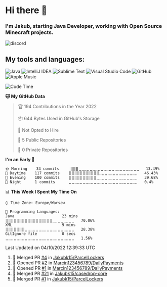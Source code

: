 
# Hi there 👋

### I'm Jakub, starting Java Developer, working with Open Source Minecraft projects.


![discord](https://discord.c99.nl/widget/theme-2/533345209434767372.png)
## My tools and languages:
<img alt="Java" src="https://img.shields.io/badge/java-%23ED8B00.svg?style=for-the-badge&logo=java&logoColor=white"/> <img alt="IntelliJ IDEA" src="https://img.shields.io/badge/IntelliJIDEA-000000.svg?style=for-the-badge&logo=intellij-idea&logoColor=white"/> <img alt="Sublime Text" src="https://img.shields.io/badge/sublime_text-%23575757.svg?style=for-the-badge&logo=sublime-text&logoColor=important"/> <img alt="Visual Studio Code" src="https://img.shields.io/badge/VisualStudioCode-0078d7.svg?style=for-the-badge&logo=visual-studio-code&logoColor=white"/> <img alt="GitHub" src="https://img.shields.io/badge/github-%23121011.svg?style=for-the-badge&logo=github&logoColor=white"/> <img alt="Apple Music" src="https://img.shields.io/badge/Apple_Music-9933CC?style=for-the-badge&logo=apple-music&logoColor=white" />

<!--START_SECTION:waka-->
![Code Time](http://img.shields.io/badge/Code%20Time-26%20hrs%2047%20mins-blue)

**🐱 My GitHub Data** 

> 🏆 194 Contributions in the Year 2022
 > 
> 📦 644 Bytes Used in GitHub's Storage 
 > 
> 🚫 Not Opted to Hire
 > 
> 📜 5 Public Repositories 
 > 
> 🔑 0 Private Repositories  
 > 
**I'm an Early 🐤** 

```text
🌞 Morning    34 commits     ⣿⣿⣿⣀⣀⣀⣀⣀⣀⣀⣀⣀⣀⣀⣀⣀⣀⣀⣀⣀⣀⣀⣀⣀⣀   13.49% 
🌆 Daytime    117 commits    ⣿⣿⣿⣿⣿⣿⣿⣿⣿⣿⣿⣀⣀⣀⣀⣀⣀⣀⣀⣀⣀⣀⣀⣀⣀   46.43% 
🌃 Evening    100 commits    ⣿⣿⣿⣿⣿⣿⣿⣿⣿⣿⣀⣀⣀⣀⣀⣀⣀⣀⣀⣀⣀⣀⣀⣀⣀   39.68% 
🌙 Night      1 commits      ⣀⣀⣀⣀⣀⣀⣀⣀⣀⣀⣀⣀⣀⣀⣀⣀⣀⣀⣀⣀⣀⣀⣀⣀⣀   0.4%

```


📊 **This Week I Spent My Time On** 

```text
⌚︎ Time Zone: Europe/Warsaw

💬 Programming Languages: 
Java                     23 mins             ⣿⣿⣿⣿⣿⣿⣿⣿⣿⣿⣿⣿⣿⣿⣿⣿⣿⣀⣀⣀⣀⣀⣀⣀⣀   70.06% 
XML                      9 mins              ⣿⣿⣿⣿⣿⣿⣿⣀⣀⣀⣀⣀⣀⣀⣀⣀⣀⣀⣀⣀⣀⣀⣀⣀⣀   28.38% 
GitIgnore file           0 secs              ⣀⣀⣀⣀⣀⣀⣀⣀⣀⣀⣀⣀⣀⣀⣀⣀⣀⣀⣀⣀⣀⣀⣀⣀⣀   1.56%

```


 Last Updated on 04/10/2022 12:39:33 UTC
<!--END_SECTION:waka-->

<!--START_SECTION:activity-->
1. 🎉 Merged PR [#4](https://github.com/Jakubk15/ParcelLockers/pull/4) in [Jakubk15/ParcelLockers](https://github.com/Jakubk15/ParcelLockers)
2. 💪 Opened PR [#2](https://github.com/Marcin123456789/DailyPayments/pull/2) in [Marcin123456789/DailyPayments](https://github.com/Marcin123456789/DailyPayments)
3. 💪 Opened PR [#1](https://github.com/Marcin123456789/DailyPayments/pull/1) in [Marcin123456789/DailyPayments](https://github.com/Marcin123456789/DailyPayments)
4. 🎉 Merged PR [#21](https://github.com/Jakubk15/casedrop-core/pull/21) in [Jakubk15/casedrop-core](https://github.com/Jakubk15/casedrop-core)
5. 🎉 Merged PR [#1](https://github.com/Jakubk15/ParcelLockers/pull/1) in [Jakubk15/ParcelLockers](https://github.com/Jakubk15/ParcelLockers)
<!--END_SECTION:activity-->

